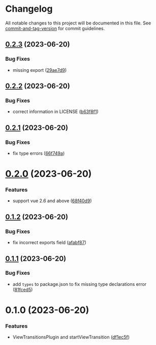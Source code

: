 # Changelog

All notable changes to this project will be documented in this file. See [commit-and-tag-version](https://github.com/absolute-version/commit-and-tag-version) for commit guidelines.

## [0.2.3](https://github.com/Clarkkkk/vue-view-transitions/compare/v0.2.2...v0.2.3) (2023-06-20)


### Bug Fixes

* missing export ([29ae7d9](https://github.com/Clarkkkk/vue-view-transitions/commit/29ae7d9a21b46d4a13d165d6b70bd6bdd377937d))



## [0.2.2](https://github.com/Clarkkkk/vue-view-transitions/compare/v0.2.1...v0.2.2) (2023-06-20)


### Bug Fixes

* correct information in LICENSE ([b63f8f1](https://github.com/Clarkkkk/vue-view-transitions/commit/b63f8f1e94e3793e326d0765f61c34519e6f5975))



## [0.2.1](https://github.com/Clarkkkk/vue-view-transitions/compare/v0.2.0...v0.2.1) (2023-06-20)


### Bug Fixes

* fix type errors ([66f749a](https://github.com/Clarkkkk/vue-view-transitions/commit/66f749a5c292e81eb8c4264c7c63c3d4f3e74f28))



# [0.2.0](https://github.com/Clarkkkk/vue-view-transitions/compare/v0.1.2...v0.2.0) (2023-06-20)


### Features

* support vue 2.6 and above ([68f40d9](https://github.com/Clarkkkk/vue-view-transitions/commit/68f40d90e1b70520df1e71ac8b2dd22e7257b122))



## [0.1.2](https://github.com/Clarkkkk/vue-view-transitions/compare/v0.1.1...v0.1.2) (2023-06-20)


### Bug Fixes

* fix incorrect exports field ([afabf87](https://github.com/Clarkkkk/vue-view-transitions/commit/afabf87d9ab97586b4b6c0f03f69363411c9f025))



## [0.1.1](https://github.com/Clarkkkk/vue-view-transitions/compare/v0.1.0...v0.1.1) (2023-06-20)


### Bug Fixes

* add `types` to package.json to fix missing type declarations error ([81fced5](https://github.com/Clarkkkk/vue-view-transitions/commit/81fced5740f544c3a89ca78d60f8a9ffcf1a8fc7))



# 0.1.0 (2023-06-20)


### Features

* ViewTransitionsPlugin and startViewTransition ([df1ec5f](https://github.com/Clarkkkk/vue-view-transitions/commit/df1ec5f9e515897dd9ddb37d663d7e591fda2348))
